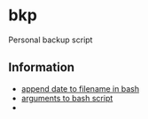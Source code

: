 # bkp

Personal backup script

## Information
* [append date to filename in bash](http://www.cyberciti.biz/faq/unix-linux-appleosx-bsd-shell-appending-date-to-filename/)
* [arguments to bash script](http://stackoverflow.com/questions/192249/how-do-i-parse-command-line-arguments-in-bash)
* 
